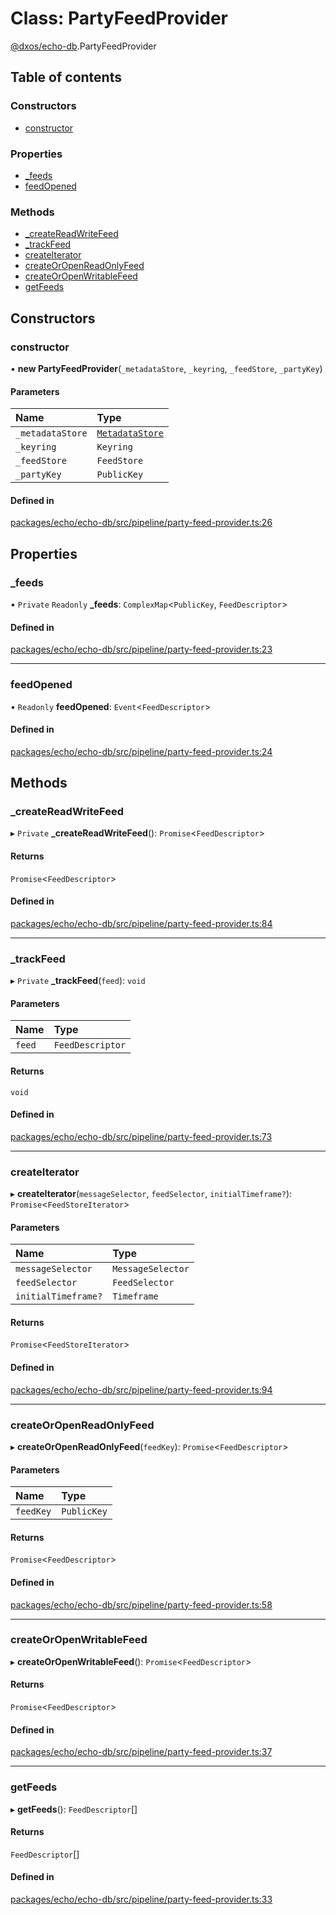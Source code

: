 # Class: PartyFeedProvider

[@dxos/echo-db](../modules/dxos_echo_db.md).PartyFeedProvider

## Table of contents

### Constructors

- [constructor](dxos_echo_db.PartyFeedProvider.md#constructor)

### Properties

- [\_feeds](dxos_echo_db.PartyFeedProvider.md#_feeds)
- [feedOpened](dxos_echo_db.PartyFeedProvider.md#feedopened)

### Methods

- [\_createReadWriteFeed](dxos_echo_db.PartyFeedProvider.md#_createreadwritefeed)
- [\_trackFeed](dxos_echo_db.PartyFeedProvider.md#_trackfeed)
- [createIterator](dxos_echo_db.PartyFeedProvider.md#createiterator)
- [createOrOpenReadOnlyFeed](dxos_echo_db.PartyFeedProvider.md#createoropenreadonlyfeed)
- [createOrOpenWritableFeed](dxos_echo_db.PartyFeedProvider.md#createoropenwritablefeed)
- [getFeeds](dxos_echo_db.PartyFeedProvider.md#getfeeds)

## Constructors

### constructor

• **new PartyFeedProvider**(`_metadataStore`, `_keyring`, `_feedStore`, `_partyKey`)

#### Parameters

| Name | Type |
| :------ | :------ |
| `_metadataStore` | [`MetadataStore`](dxos_echo_db.MetadataStore.md) |
| `_keyring` | `Keyring` |
| `_feedStore` | `FeedStore` |
| `_partyKey` | `PublicKey` |

#### Defined in

[packages/echo/echo-db/src/pipeline/party-feed-provider.ts:26](https://github.com/dxos/dxos/blob/32ae9b579/packages/echo/echo-db/src/pipeline/party-feed-provider.ts#L26)

## Properties

### \_feeds

• `Private` `Readonly` **\_feeds**: `ComplexMap`<`PublicKey`, `FeedDescriptor`\>

#### Defined in

[packages/echo/echo-db/src/pipeline/party-feed-provider.ts:23](https://github.com/dxos/dxos/blob/32ae9b579/packages/echo/echo-db/src/pipeline/party-feed-provider.ts#L23)

___

### feedOpened

• `Readonly` **feedOpened**: `Event`<`FeedDescriptor`\>

#### Defined in

[packages/echo/echo-db/src/pipeline/party-feed-provider.ts:24](https://github.com/dxos/dxos/blob/32ae9b579/packages/echo/echo-db/src/pipeline/party-feed-provider.ts#L24)

## Methods

### \_createReadWriteFeed

▸ `Private` **_createReadWriteFeed**(): `Promise`<`FeedDescriptor`\>

#### Returns

`Promise`<`FeedDescriptor`\>

#### Defined in

[packages/echo/echo-db/src/pipeline/party-feed-provider.ts:84](https://github.com/dxos/dxos/blob/32ae9b579/packages/echo/echo-db/src/pipeline/party-feed-provider.ts#L84)

___

### \_trackFeed

▸ `Private` **_trackFeed**(`feed`): `void`

#### Parameters

| Name | Type |
| :------ | :------ |
| `feed` | `FeedDescriptor` |

#### Returns

`void`

#### Defined in

[packages/echo/echo-db/src/pipeline/party-feed-provider.ts:73](https://github.com/dxos/dxos/blob/32ae9b579/packages/echo/echo-db/src/pipeline/party-feed-provider.ts#L73)

___

### createIterator

▸ **createIterator**(`messageSelector`, `feedSelector`, `initialTimeframe?`): `Promise`<`FeedStoreIterator`\>

#### Parameters

| Name | Type |
| :------ | :------ |
| `messageSelector` | `MessageSelector` |
| `feedSelector` | `FeedSelector` |
| `initialTimeframe?` | `Timeframe` |

#### Returns

`Promise`<`FeedStoreIterator`\>

#### Defined in

[packages/echo/echo-db/src/pipeline/party-feed-provider.ts:94](https://github.com/dxos/dxos/blob/32ae9b579/packages/echo/echo-db/src/pipeline/party-feed-provider.ts#L94)

___

### createOrOpenReadOnlyFeed

▸ **createOrOpenReadOnlyFeed**(`feedKey`): `Promise`<`FeedDescriptor`\>

#### Parameters

| Name | Type |
| :------ | :------ |
| `feedKey` | `PublicKey` |

#### Returns

`Promise`<`FeedDescriptor`\>

#### Defined in

[packages/echo/echo-db/src/pipeline/party-feed-provider.ts:58](https://github.com/dxos/dxos/blob/32ae9b579/packages/echo/echo-db/src/pipeline/party-feed-provider.ts#L58)

___

### createOrOpenWritableFeed

▸ **createOrOpenWritableFeed**(): `Promise`<`FeedDescriptor`\>

#### Returns

`Promise`<`FeedDescriptor`\>

#### Defined in

[packages/echo/echo-db/src/pipeline/party-feed-provider.ts:37](https://github.com/dxos/dxos/blob/32ae9b579/packages/echo/echo-db/src/pipeline/party-feed-provider.ts#L37)

___

### getFeeds

▸ **getFeeds**(): `FeedDescriptor`[]

#### Returns

`FeedDescriptor`[]

#### Defined in

[packages/echo/echo-db/src/pipeline/party-feed-provider.ts:33](https://github.com/dxos/dxos/blob/32ae9b579/packages/echo/echo-db/src/pipeline/party-feed-provider.ts#L33)
